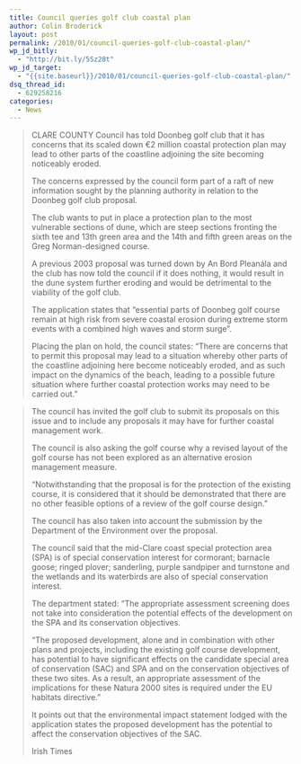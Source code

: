 ```yaml
---
title: Council queries golf club coastal plan
author: Colin Broderick
layout: post
permalink: /2010/01/council-queries-golf-club-coastal-plan/"
wp_jd_bitly:
  - "http://bit.ly/5Sz28t"
wp_jd_target:
  - "{{site.baseurl}}/2010/01/council-queries-golf-club-coastal-plan/"
dsq_thread_id:
  - 629258216
categories:
  - News
---
```

> CLARE COUNTY Council has told Doonbeg golf club that it has concerns that its scaled down €2 million coastal protection plan may lead to other parts of the coastline adjoining the site becoming noticeably eroded.
> 
> The concerns expressed by the council form part of a raft of new information sought by the planning authority in relation to the Doonbeg golf club proposal.
> 
> The club wants to put in place a protection plan to the most vulnerable sections of dune, which are steep sections fronting the sixth tee and 13th green area and the 14th and fifth green areas on the Greg Norman-designed course.
> 
> A previous 2003 proposal was turned down by An Bord Pleanála and the club has now told the council if it does nothing, it would result in the dune system further eroding and would be detrimental to the viability of the golf club.
> 
> The application states that “essential parts of Doonbeg golf course remain at high risk from severe coastal erosion during extreme storm events with a combined high waves and storm surge”.
> 
> Placing the plan on hold, the council states: “There are concerns that to permit this proposal may lead to a situation whereby other parts of the coastline adjoining here become noticeably eroded, and as such impact on the dynamics of the beach, leading to a possible future situation where further coastal protection works may need to be carried out.”

<!--more-->

> The council has invited the golf club to submit its proposals on this issue and to include any proposals it may have for further coastal management work.
> 
> The council is also asking the golf course why a revised layout of the golf course has not been explored as an alternative erosion management measure.
> 
> “Notwithstanding that the proposal is for the protection of the existing course, it is considered that it should be demonstrated that there are no other feasible options of a review of the golf course design.”
> 
> The council has also taken into account the submission by the Department of the Environment over the proposal.
> 
> The council said that the mid-Clare coast special protection area (SPA) is of special conservation interest for cormorant; barnacle goose; ringed plover; sanderling, purple sandpiper and turnstone and the wetlands and its waterbirds are also of special conservation interest.
> 
> The department stated: “The appropriate assessment screening does not take into consideration the potential effects of the development on the SPA and its conservation objectives.
> 
> “The proposed development, alone and in combination with other plans and projects, including the existing golf course development, has potential to have significant effects on the candidate special area of conservation (SAC) and SPA and on the conservation objectives of these two sites. As a result, an appropriate assessment of the implications for these Natura 2000 sites is required under the EU habitats directive.”
> 
> It points out that the environmental impact statement lodged with the application states the proposed development has the potential to affect the conservation objectives of the SAC.
> 
> Irish Times

